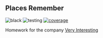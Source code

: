 ## Places Remember


![black](https://github.com/techheresy/places-remember/workflows/black/badge.svg)
![testing](https://github.com/techheresy/places-remember/workflows/testing/badge.svg)
[![coverage](https://coveralls.io/repos/github/techheresy/places-remember/badge.svg?branch=master)](https://coveralls.io/github/techheresy/places-remember?branch=master)

Homework for the company [Very Interesting](https://www.interesnee.ru/)
